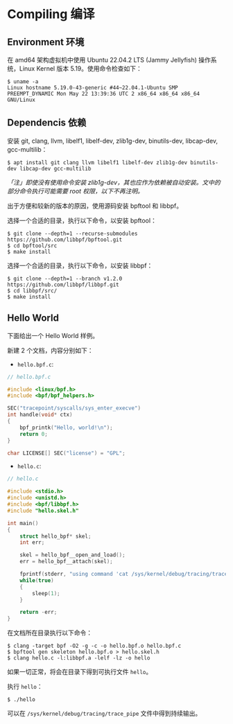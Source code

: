 # Compiling 编译
    
## Environment 环境

在 amd64 架构虚拟机中使用 Ubuntu 22.04.2 LTS (Jammy Jellyfish) 操作系统，Linux Kernel 版本 5.19。使用命令检查如下：

```
$ uname -a
Linux hostname 5.19.0-43-generic #44~22.04.1-Ubuntu SMP PREEMPT_DYNAMIC Mon May 22 13:39:36 UTC 2 x86_64 x86_64 x86_64 GNU/Linux
```

## Dependencis 依赖

安装 git, clang, llvm, libelf1, libelf-dev, zlib1g-dev, binutils-dev, libcap-dev, gcc-multilib：

```
$ apt install git clang llvm libelf1 libelf-dev zlib1g-dev binutils-dev libcap-dev gcc-multilib
```

*「注」即使没有使用命令安装 zlib1g-dev，其也应作为依赖被自动安装。文中的部分命令执行可能需要 root 权限，以下不再注明。*

出于方便和较新的版本的原因，使用源码安装 bpftool 和 libbpf。

选择一个合适的目录，执行以下命令，以安装 bpftool：

```
$ git clone --depth=1 --recurse-submodules https://github.com/libbpf/bpftool.git
$ cd bpftool/src
$ make install
```

选择一个合适的目录，执行以下命令，以安装 libbpf：

```
$ git clone --depth=1 --branch v1.2.0 https://github.com/libbpf/libbpf.git
$ cd libbpf/src/
$ make install
```

## Hello World

下面给出一个 Hello World 样例。

新建 2 个文档，内容分别如下：

+ `hello.bpf.c`:

``` c
// hello.bpf.c

#include <linux/bpf.h>
#include <bpf/bpf_helpers.h>

SEC("tracepoint/syscalls/sys_enter_execve")
int handle(void* ctx)
{
	bpf_printk("Hello, world!\n");
	return 0;
}

char LICENSE[] SEC("license") = "GPL";
```

+ `hello.c`:

``` c
// hello.c

#include <stdio.h>
#include <unistd.h>
#include <bpf/libbpf.h>
#include "hello.skel.h"

int main()
{
	struct hello_bpf* skel;
	int err;

	skel = hello_bpf__open_and_load();
	err = hello_bpf__attach(skel);

	fprintf(stderr, "using command 'cat /sys/kernel/debug/tracing/trace_pipe' to get output\n");
	while(true)
	{
		sleep(1);
	}

	return -err;
}
```

在文档所在目录执行以下命令：

```
$ clang -target bpf -O2 -g -c -o hello.bpf.o hello.bpf.c
$ bpftool gen skeleton hello.bpf.o > hello.skel.h
$ clang hello.c -l:libbpf.a -lelf -lz -o hello
```

如果一切正常，将会在目录下得到可执行文件 `hello`。

执行 `hello`：

```
$ ./hello
```

可以在 `/sys/kernel/debug/tracing/trace_pipe` 文件中得到持续输出。
